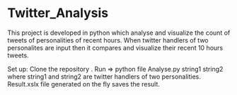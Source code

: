 # Twitter_Analysis
This project is developed in python which analyse and visualize  the count of tweets of personalities of recent hours.
When twitter handlers of two personalites are input then it compares and visualize their recent 10 hours tweets.

Set up:
Clone the repository . Run => python file Analyse.py string1 string2  where string1 and string2 are twitter handlers of two personalities.
Result.xslx file generated on the fly saves the result.


